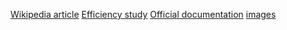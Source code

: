 [Wikipedia article](https://en.wikipedia.org/wiki/WebP)
[Efficiency study](https://developers.google.com/speed/webp/docs/c_study)
[Official documentation](https://developers.google.com/speed/webp#:~:text=WebP%20is%20a%20modern%20image,that%20make%20the%20web%20faster.)
[images](https://denhaak.imgbb.com/albums)
